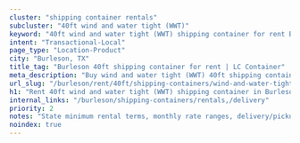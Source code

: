 ```yaml
---
cluster: "shipping container rentals"
subcluster: "40ft wind and water tight (WWT)"
keyword: "40ft wind and water tight (WWT) shipping container for rent Burleson, TX"
intent: "Transactional-Local"
page_type: "Location-Product"
city: "Burleson, TX"
title_tag: "Burleson 40ft shipping container for rent | LC Container"
meta_description: "Buy wind and water tight (WWT) 40ft shipping container rent with local delivery in Burleson, TX. LC Container — local Since 2003. Request a fast quote today."
url_slug: "/burleson/rent/40ft/shipping-containers/wind-and-water-tight-wwt"
h1: "Rent 40ft wind and water tight (WWT) shipping container in Burleson"
internal_links: "/burleson/shipping-containers/rentals,/delivery"
priority: 2
notes: "State minimum rental terms, monthly rate ranges, delivery/pickup fees, service area."
noindex: true
---
```


<!-- TODO: Add unique city/inventory copy, images, and internal links here. -->
